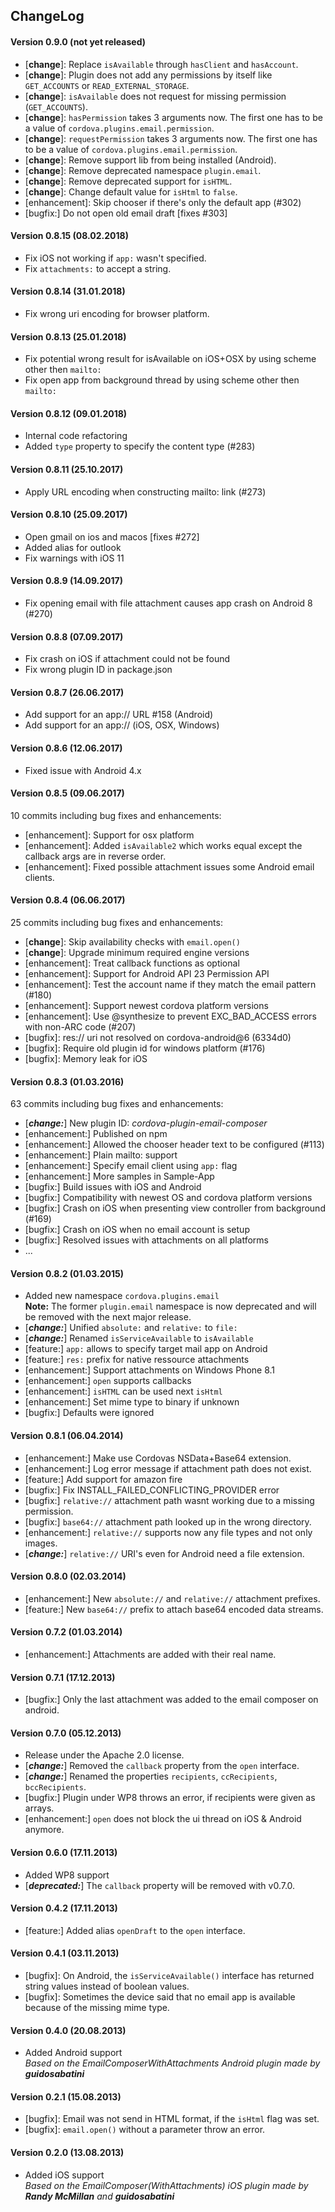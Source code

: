 
## ChangeLog

#### Version 0.9.0 (not yet released)
- [__change__]: Replace `isAvailable` through `hasClient` and `hasAccount`.
- [__change__]: Plugin does not add any permissions by itself like `GET_ACCOUNTS` or `READ_EXTERNAL_STORAGE`.
- [__change__]: `isAvailable` does not request for missing permission (`GET_ACCOUNTS`).
- [__change__]: `hasPermission` takes 3 arguments now. The first one has to be a value of `cordova.plugins.email.permission`.
- [__change__]: `requestPermission` takes 3 arguments now. The first one has to be a value of `cordova.plugins.email.permission`.
- [__change__]: Remove support lib from being installed (Android).
- [__change__]: Remove deprecated namespace `plugin.email`.
- [__change__]: Remove deprecated support for `isHTML`.
- [__change__]: Change default value for `isHtml` to `false`.
- [enhancement]: Skip chooser if there's only the default app (#302)
- [bugfix:] Do not open old email draft [fixes #303]

#### Version 0.8.15 (08.02.2018)
- Fix iOS not working if `app:` wasn't specified.
- Fix `attachments:` to accept a string.

#### Version 0.8.14 (31.01.2018)
- Fix wrong uri encoding for browser platform.

#### Version 0.8.13 (25.01.2018)
- Fix potential wrong result for isAvailable on iOS+OSX by using scheme other then `mailto:`
- Fix open app from background thread by using scheme other then `mailto:`

#### Version 0.8.12 (09.01.2018)
- Internal code refactoring
- Added `type` property to specify the content type (#283)

#### Version 0.8.11 (25.10.2017)
- Apply URL encoding when constructing mailto: link (#273)

#### Version 0.8.10 (25.09.2017)
- Open gmail on ios and macos [fixes #272]
- Added alias for outlook
- Fix warnings with iOS 11

#### Version 0.8.9 (14.09.2017)
- Fix opening email with file attachment causes app crash on Android 8 (#270)

#### Version 0.8.8 (07.09.2017)
- Fix crash on iOS if attachment could not be found
- Fix wrong plugin ID in package.json

#### Version 0.8.7 (26.06.2017)
- Add support for an app:// URL #158 (Android)
- Add support for an app:// (iOS, OSX, Windows)

#### Version 0.8.6 (12.06.2017)
- Fixed issue with Android 4.x

#### Version 0.8.5 (09.06.2017)
10 commits including bug fixes and enhancements:
- [enhancement]: Support for osx platform
- [enhancement]: Added `isAvailable2` which works equal except the callback args are in reverse order.
- [enhancement]: Fixed possible attachment issues some Android email clients.

#### Version 0.8.4 (06.06.2017)
25 commits including bug fixes and enhancements:
- [__change__]: Skip availability checks with `email.open()`
- [__change__]: Upgrade minimum required engine versions 
- [enhancement]: Treat callback functions as optional
- [enhancement]: Support for Android API 23 Permission API
- [enhancement]: Test the account name if they match the email pattern (#180)
- [enhancement]: Support newest cordova platform versions
- [enhancement]: Use @synthesize to prevent EXC_BAD_ACCESS errors with non-ARC code (#207)
- [bugfix]: res:// uri not resolved on cordova-android@6 (6334d0)
- [bugfix]: Require old plugin id for windows platform (#176)
- [bugfix]: Memory leak for iOS

#### Version 0.8.3 (01.03.2016)
63 commits including bug fixes and enhancements:
- [___change:___] New plugin ID: _cordova-plugin-email-composer_
- [enhancement:] Published on npm
- [enhancement:] Allowed the chooser header text to be configured (#113)
- [enhancement:] Plain mailto: support
- [enhancement:] Specify email client using `app:` flag
- [enhancement:] More samples in Sample-App
- [bugfix:] Build issues with iOS and Android
- [bugfix:] Compatibility with newest OS and cordova platform versions
- [bugfix:] Crash on iOS when presenting view controller from background (#169)
- [bugfix:] Crash on iOS when no email account is setup
- [bugfix:] Resolved issues with attachments on all platforms
- ...

#### Version 0.8.2 (01.03.2015)
- Added new namespace `cordova.plugins.email`<br>
  **Note:** The former `plugin.email` namespace is now deprecated and will be removed with the next major release.
- [___change:___] Unified `absolute:` and `relative:` to `file:`
- [___change:___] Renamed `isServiceAvailable` to `isAvailable`
- [feature:] `app:` allows to specify target mail app on Android
- [feature:] `res:` prefix for native ressource attachments
- [enhancement:] Support attachments on Windows Phone 8.1
- [enhancement:] `open` supports callbacks
- [enhancement:] `isHTML` can be used next `isHtml`
- [enhancement:] Set mime type to binary if unknown
- [bugfix:] Defaults were ignored

#### Version 0.8.1 (06.04.2014)
- [enhancement:] Make use Cordovas NSData+Base64 extension.
- [enhancement:] Log error message if attachment path does not exist.
- [feature:] Add support for amazon fire
- [bugfix:] Fix INSTALL_FAILED_CONFLICTING_PROVIDER error
- [bugfix:] `relative://` attachment path wasnt working due to a missing permission.
- [bugfix:] `base64://` attachment path looked up in the wrong directory.
- [enhancement:] `relative://` supports now any file types and not only images.
- [___change:___] `relative://` URI's even for Android need a file extension.

#### Version 0.8.0 (02.03.2014)
- [enhancement:] New `absolute://` and `relative://` attachment prefixes.
- [feature:] New `base64://` prefix to attach base64 encoded data streams.

#### Version 0.7.2 (01.03.2014)
- [enhancement:] Attachments are added with their real name.

#### Version 0.7.1 (17.12.2013)
- [bugfix:] Only the last attachment was added to the email composer on android.

#### Version 0.7.0 (05.12.2013)
- Release under the Apache 2.0 license.
- [___change:___] Removed the `callback` property from the `open` interface.
- [___change:___] Renamed the properties `recipients`, `ccRecipients`, `bccRecipients`.
- [bugfix:] Plugin under WP8 throws an error, if recipients were given as arrays.
- [enhancement:] `open` does not block the ui thread on iOS & Android anymore.

#### Version 0.6.0 (17.11.2013)
- Added WP8 support
- [***deprecated:***] The `callback` property will be removed with v0.7.0.

#### Version 0.4.2 (17.11.2013)
- [feature:] Added alias `openDraft` to the `open` interface.

#### Version 0.4.1 (03.11.2013)
- [bugfix]: On Android, the `isServiceAvailable()` interface has returned string values instead of boolean values.
- [bugfix]: Sometimes the device said that no email app is available because of the missing mime type.

#### Version 0.4.0 (20.08.2013)
- Added Android support<br>
  *Based on the EmailComposerWithAttachments Android plugin made by* ***guidosabatini***

#### Version 0.2.1 (15.08.2013)
- [bugfix]: Email was not send in HTML format, if the `isHtml` flag was set.
- [bugfix]: `email.open()` without a parameter throw an error.

#### Version 0.2.0 (13.08.2013)
- Added iOS support<br>
  *Based on the EmailComposer(WithAttachments) iOS plugin made by* ***Randy McMillan*** *and* ***guidosabatini***
